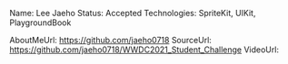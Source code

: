 Name: Lee Jaeho
Status: Accepted
Technologies: SpriteKit, UIKit, PlaygroundBook

AboutMeUrl: https://github.com/jaeho0718
SourceUrl: https://github.com/jaeho0718/WWDC2021_Student_Challenge
VideoUrl: 

<!---
EXAMPLE
Name: John Appleseed
Status: Submitted <or> Winner <or> Distinguished <or> Rejected
Technologies: SwiftUI, RealityKit, CoreGraphic

AboutMeUrl: https://linkedin.com/in/johnappleseed
SourceUrl: https://github.com/johnappleseed/wwdc2025
VideoUrl: https://youtu.be/ABCDE123456
-->
